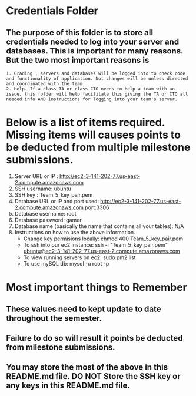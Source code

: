 # Credentials Folder

## The purpose of this folder is to store all credentials needed to log into your server and databases. This is important for many reasons. But the two most important reasons is
    1. Grading , servers and databases will be logged into to check code and functionality of application. Not changes will be unless directed and coordinated with the team.
    2. Help. If a class TA or class CTO needs to help a team with an issue, this folder will help facilitate this giving the TA or CTO all needed info AND instructions for logging into your team's server. 


# Below is a list of items required. Missing items will causes points to be deducted from multiple milestone submissions.

1. Server URL or IP : http://ec2-3-141-202-77.us-east-2.compute.amazonaws.com
3. SSH username: ubuntu
4. SSH key : Team_5_key_pair.pem
4. Database URL or IP and port used: http://ec2-3-141-202-77.us-east-2.compute.amazonaws.com port:3306
5. Database username: root
6. Database password: gamer
7. Database name (basically the name that contains all your tables): N/A
8. Instructions on how to use the above information.
    * Change key permisions locally: chmod 400 Team_5_key_pair.pem
    * To ssh into our ec2 instance: ssh -i "Team_5_key_pair.pem" ubuntu@ec2-3-141-202-77.us-east-2.compute.amazonaws.com 
    * To view running servers on ec2: sudo pm2 list
    * To use mySQL db: mysql -u root -p

# Most important things to Remember
## These values need to kept update to date throughout the semester. <br>
## <strong>Failure to do so will result it points be deducted from milestone submissions.</strong><br>
## You may store the most of the above in this README.md file. DO NOT Store the SSH key or any keys in this README.md file.
